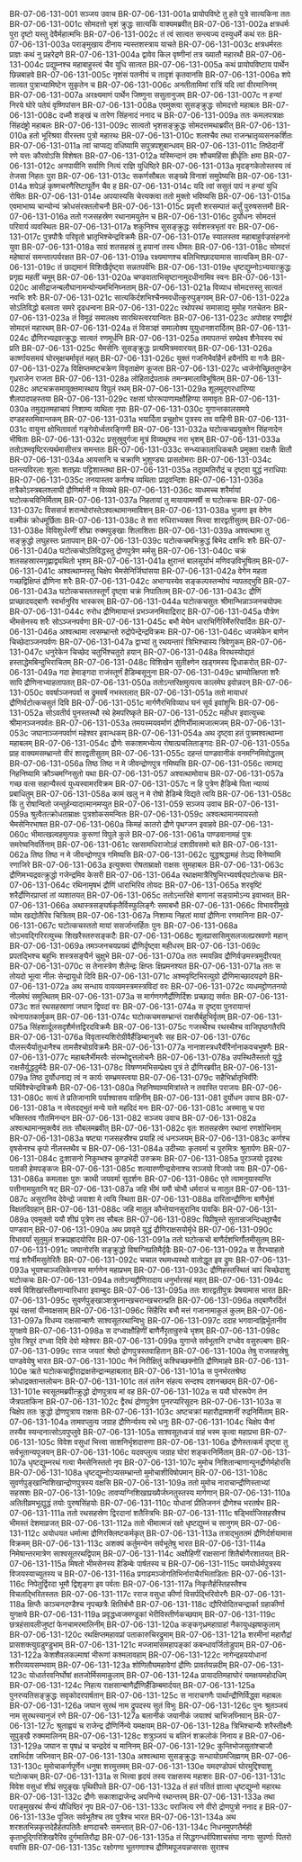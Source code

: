 BR-07-06-131-001	सञ्जय उवाच
BR-07-06-131-001a	प्रायोपविष्टे तु हते पुत्रे सात्यकिना ततः
BR-07-06-131-001c	सोमदत्तो भृशं क्रुद्धः सात्यकिं वाक्यमब्रवीत्
BR-07-06-131-002a	क्षत्रधर्मः पुरा दृष्टो यस्तु देवैर्महात्मभिः
BR-07-06-131-002c	तं त्वं सात्वत सन्त्यज्य दस्युधर्मे कथं रतः
BR-07-06-131-003a	पराङ्मुखाय दीनाय न्यस्तशस्त्राय याचते
BR-07-06-131-003c	क्षत्रधर्मरतः प्राज्ञः कथं नु प्रहरेद्रणे
BR-07-06-131-004a	द्वावेव किल वृष्णीनां तत्र ख्यातौ महारथौ
BR-07-06-131-004c	प्रद्युम्नश्च महाबाहुस्त्वं चैव युधि सात्वत
BR-07-06-131-005a	कथं प्रायोपविष्टाय पार्थेन छिन्नबाहवे
BR-07-06-131-005c	नृशंसं पतनीयं च तादृशं कृतवानसि
BR-07-06-131-006a	शपे सात्वत पुत्राभ्यामिष्टेन सुकृतेन च
BR-07-06-131-006c	अनतीतामिमां रात्रिं यदि त्वां वीरमानिनम्
BR-07-06-131-007a	अरक्ष्यमाणं पार्थेन जिष्णुना ससुतानुजम्
BR-07-06-131-007c	न हन्यां निरये घोरे पतेयं वृष्णिपांसन
BR-07-06-131-008a	एवमुक्त्वा सुसङ्क्रुद्धः सोमदत्तो महाबलः
BR-07-06-131-008c	दध्मौ शङ्खं च तारेण सिंहनादं ननाद च
BR-07-06-131-009a	ततः कमलपत्राक्षः सिंहदंष्ट्रो महाबलः
BR-07-06-131-009c	सात्वतो भृशसङ्क्रुद्धः सोमदत्तमथाब्रवीत्
BR-07-06-131-010a	हतो भूरिश्रवा वीरस्तव पुत्रो महारथः
BR-07-06-131-010c	शलश्चैव तथा राजन्भ्रातृव्यसनकर्शितः
BR-07-06-131-011a	त्वां चाप्यद्य वधिष्यामि सपुत्रपशुबान्धवम्
BR-07-06-131-011c	तिष्ठेदानीं रणे यत्तः कौरवोऽसि विशेषतः
BR-07-06-131-012a	यस्मिन्दानं दमः शौचमहिंसा ह्रीर्धृतिः क्षमा
BR-07-06-131-012c	अनपायीनि सर्वाणि नित्यं राज्ञि युधिष्ठिरे
BR-07-06-131-013a	मृदङ्गकेतोस्तस्य त्वं तेजसा निहतः पुरा
BR-07-06-131-013c	सकर्णसौबलः सङ्ख्ये विनाशं समुपेष्यसि
BR-07-06-131-014a	शपेऽहं कृष्णचरणैरिष्टापूर्तेन चैव ह
BR-07-06-131-014c	यदि त्वां ससुतं पापं न हन्यां युधि रोषितः
BR-07-06-131-014e	अपयास्यसि चेत्त्यक्त्वा ततो मुक्तो भविष्यसि
BR-07-06-131-015a	एवमाभाष्य चान्योन्यं क्रोधसंरक्तलोचनौ
BR-07-06-131-015c	प्रवृत्तौ शरसम्पातं कर्तुं पुरुषसत्तमौ
BR-07-06-131-016a	ततो गजसहस्रेण रथानामयुतेन च
BR-07-06-131-016c	दुर्योधनः सोमदत्तं परिवार्य व्यवस्थितः
BR-07-06-131-017a	शकुनिश्च सुसङ्क्रुद्धः सर्वशस्त्रभृतां वरः
BR-07-06-131-017c	पुत्रपौत्रैः परिवृतो भ्रातृभिश्चेन्द्रविक्रमैः
BR-07-06-131-017e	स्यालस्तव महाबाहुर्वज्रसंहननो युवा
BR-07-06-131-018a	साग्रं शतसहस्रं तु हयानां तस्य धीमतः
BR-07-06-131-018c	सोमदत्तं महेष्वासं समन्तात्पर्यरक्षत
BR-07-06-131-019a	रक्ष्यमाणश्च बलिभिश्छादयामास सात्यकिम्
BR-07-06-131-019c	तं छाद्यमानं विशिखैर्दृष्ट्वा सन्नतपर्वभिः
BR-07-06-131-019e	धृष्टद्युम्नोऽभ्ययात्क्रुद्धः प्रगृह्य महतीं चमूम्
BR-07-06-131-020a	चण्डवाताभिसृष्टानामुदधीनामिव स्वनः
BR-07-06-131-020c	आसीद्राजन्बलौघानामन्योन्यमभिनिघ्नताम्
BR-07-06-131-021a	विव्याध सोमदत्तस्तु सात्वतं नवभिः शरैः
BR-07-06-131-021c	सात्यकिर्दशभिश्चैनमवधीत्कुरुपुङ्गवम्
BR-07-06-131-022a	सोऽतिविद्धो बलवता समरे दृढधन्वना
BR-07-06-131-022c	रथोपस्थं समासाद्य मुमोह गतचेतनः
BR-07-06-131-023a	तं विमूढं समालक्ष्य सारथिस्त्वरयान्वितः
BR-07-06-131-023c	अपोवाह रणाद्वीरं सोमदत्तं महारथम्
BR-07-06-131-024a	तं विसञ्ज्ञं समालोक्य युयुधानशरार्दितम्
BR-07-06-131-024c	द्रौणिरभ्यद्रवत्क्रुद्धः सात्वतं रणमूर्धनि
BR-07-06-131-025a	तमापतन्तं सम्प्रेक्ष्य शैनेयस्य रथं प्रति
BR-07-06-131-025c	भैमसेनिः सुसङ्क्रुद्धः प्रत्यमित्रमवारयत्
BR-07-06-131-026a	कार्ष्णायसमयं घोरमृक्षचर्मावृतं महत्
BR-07-06-131-026c	युक्तं गजनिभैर्वाहैर्न हयैर्नापि वा गजैः
BR-07-06-131-027a	विक्षिप्तमष्टचक्रेण विवृताक्षेण कूजता
BR-07-06-131-027c	ध्वजेनोच्छ्रिततुण्डेन गृध्रराजेन राजता
BR-07-06-131-028a	लोहितार्द्रपताकं तमन्त्रमालाविभूषितम्
BR-07-06-131-028c	अष्टचक्रसमायुक्तमास्थाय विपुलं रथम्
BR-07-06-131-029a	शूलमुद्गरधारिण्या शैलपादपहस्तया
BR-07-06-131-029c	रक्षसां घोररूपाणामक्षौहिण्या समावृतः
BR-07-06-131-030a	तमुद्यतमहाचापं निशाम्य व्यथिता नृपाः
BR-07-06-131-030c	युगान्तकालसमये दण्डहस्तमिवान्तकम्
BR-07-06-131-031a	भयार्दिता प्रचुक्षोभ पुत्रस्य तव वाहिनी
BR-07-06-131-031c	वायुना क्षोभितावर्ता गङ्गेवोर्ध्वतरङ्गिणी
BR-07-06-131-032a	घटोत्कचप्रयुक्तेन सिंहनादेन भीषिताः
BR-07-06-131-032c	प्रसुस्रुवुर्गजा मूत्रं विव्यथुश्च नरा भृशम्
BR-07-06-131-033a	ततोऽश्मवृष्टिरत्यर्थमासीत्तत्र समन्ततः
BR-07-06-131-033c	सन्ध्याकालाधिकबलैः प्रमुक्ता राक्षसैः क्षितौ
BR-07-06-131-034a	आयसानि च चक्राणि भुशुण्ड्यः प्रासतोमराः
BR-07-06-131-034c	पतन्त्यविरलाः शूलाः शतघ्न्यः पट्टिशास्तथा
BR-07-06-131-035a	तदुग्रमतिरौद्रं च दृष्ट्वा युद्धं नराधिपाः
BR-07-06-131-035c	तनयास्तव कर्णश्च व्यथिताः प्राद्रवन्दिशः
BR-07-06-131-036a	तत्रैकोऽस्त्रबलश्लाघी द्रौणिर्मानी न विव्यथे
BR-07-06-131-036c	व्यधमच्च शरैर्मायां घटोत्कचविनिर्मिताम्
BR-07-06-131-037a	निहतायां तु मायायाममर्षी स घटोत्कचः
BR-07-06-131-037c	विससर्ज शरान्घोरांस्तेऽश्वत्थामानमाविशन्
BR-07-06-131-038a	भुजगा इव वेगेन वल्मीकं क्रोधमूर्छिताः
BR-07-06-131-038c	ते शरा रुधिराभ्यक्ता भित्त्वा शारद्वतीसुतम्
BR-07-06-131-038e	विविशुर्धरणीं शीघ्रा रुक्मपुङ्खाः शिलाशिताः
BR-07-06-131-039a	अश्वत्थामा तु सङ्क्रुद्धो लघुहस्तः प्रतापवान्
BR-07-06-131-039c	घटोत्कचमभिक्रुद्धं बिभेद दशभिः शरैः
BR-07-06-131-040a	घटोत्कचोऽतिविद्धस्तु द्रोणपुत्रेण मर्मसु
BR-07-06-131-040c	चक्रं शतसहस्रारमगृह्णाद्व्यथितो भृशम्
BR-07-06-131-041a	क्षुरान्तं बालसूर्याभं मणिवज्रविभूषितम्
BR-07-06-131-041c	अश्वत्थाम्नस्तु चिक्षेप भैमसेनिर्जिघांसया
BR-07-06-131-042a	वेगेन महता गच्छद्विक्षिप्तं द्रौणिना शरैः
BR-07-06-131-042c	अभाग्यस्येव सङ्कल्पस्तन्मोघं न्यपतद्भुवि
BR-07-06-131-043a	घटोत्कचस्ततस्तूर्णं दृष्ट्वा चक्रं निपातितम्
BR-07-06-131-043c	द्रौणिं प्राच्छादयद्बाणैः स्वर्भानुरिव भास्करम्
BR-07-06-131-044a	घटोत्कचसुतः श्रीमान्भिन्नाञ्जनचयोपमः
BR-07-06-131-044c	रुरोध द्रौणिमायान्तं प्रभञ्जनमिवाद्रिराट्
BR-07-06-131-045a	पौत्रेण भीमसेनस्य शरैः सोऽञ्जनपर्वणा
BR-07-06-131-045c	बभौ मेघेन धाराभिर्गिरिर्मेरुरिवार्दितः
BR-07-06-131-046a	अश्वत्थामा त्वसम्भ्रान्तो रुद्रोपेन्द्रेन्द्रविक्रमः
BR-07-06-131-046c	ध्वजमेकेन बाणेन चिच्छेदाञ्जनपर्वणः
BR-07-06-131-047a	द्वाभ्यां तु रथयन्तारं त्रिभिश्चास्य त्रिवेणुकम्
BR-07-06-131-047c	धनुरेकेन चिच्छेद चतुर्भिश्चतुरो हयान्
BR-07-06-131-048a	विरथस्योद्यतं हस्ताद्धेमबिन्दुभिराचितम्
BR-07-06-131-048c	विशिखेन सुतीक्ष्णेन खड्गमस्य द्विधाकरोत्
BR-07-06-131-049a	गदा हेमाङ्गदा राजंस्तूर्णं हैडिम्बसूनुना
BR-07-06-131-049c	भ्राम्योत्क्षिप्ता शरैः सापि द्रौणिनाभ्याहतापतत्
BR-07-06-131-050a	ततोऽन्तरिक्षमुत्पत्य कालमेघ इवोन्नदन्
BR-07-06-131-050c	ववर्षाञ्जनपर्वा स द्रुमवर्षं नभस्तलात्
BR-07-06-131-051a	ततो मायाधरं द्रौणिर्घटोत्कचसुतं दिवि
BR-07-06-131-051c	मार्गणैरभिविव्याध घनं सूर्य इवांशुभिः
BR-07-06-131-052a	सोऽवतीर्य पुनस्तस्थौ रथे हेमपरिष्कृते
BR-07-06-131-052c	महीधर इवात्युच्चः श्रीमानञ्जनपर्वतः
BR-07-06-131-053a	तमयस्मयवर्माणं द्रौणिर्भीमात्मजात्मजम्
BR-07-06-131-053c	जघानाञ्जनपर्वाणं महेश्वर इवान्धकम्
BR-07-06-131-054a	अथ दृष्ट्वा हतं पुत्रमश्वत्थाम्ना महाबलम्
BR-07-06-131-054c	द्रौणेः सकाशमभ्येत्य रोषात्प्रचलिताङ्गदः
BR-07-06-131-055a	प्राह वाक्यमसम्भ्रान्तो वीरं शारद्वतीसुतम्
BR-07-06-131-055c	दहन्तं पाण्डवानीकं वनमग्निमिवोद्धतम्
BR-07-06-131-056a	तिष्ठ तिष्ठ न मे जीवन्द्रोणपुत्र गमिष्यसि
BR-07-06-131-056c	त्वामद्य निहनिष्यामि क्रौञ्चमग्निसुतो यथा
BR-07-06-131-057	अश्वत्थामोवाच
BR-07-06-131-057a	गच्छ वत्स सहान्यैस्त्वं युध्यस्वामरविक्रम
BR-07-06-131-057c	न हि पुत्रेण हैडिम्बे पिता न्याय्यं प्रबाधितुम्
BR-07-06-131-058a	कामं खलु न मे रोषो हैडिम्बे विद्यते त्वयि
BR-07-06-131-058c	किं तु रोषान्वितो जन्तुर्हन्यादात्मानमप्युत
BR-07-06-131-059	सञ्जय उवाच
BR-07-06-131-059a	श्रुत्वैतत्क्रोधताम्राक्षः पुत्रशोकसमन्वितः
BR-07-06-131-059c	अश्वत्थामानमायस्तो भैमसेनिरभाषत
BR-07-06-131-060a	किमहं कातरो द्रौणे पृथग्जन इवाहवे
BR-07-06-131-060c	भीमात्खल्वहमुत्पन्नः कुरूणां विपुले कुले
BR-07-06-131-061a	पाण्डवानामहं पुत्रः समरेष्वनिवर्तिनाम्
BR-07-06-131-061c	रक्षसामधिराजोऽहं दशग्रीवसमो बले
BR-07-06-131-062a	तिष्ठ तिष्ठ न मे जीवन्द्रोणपुत्र गमिष्यसि
BR-07-06-131-062c	युद्धश्रद्धामहं तेऽद्य विनेष्यामि रणाजिरे
BR-07-06-131-063a	इत्युक्त्वा रोषताम्राक्षो राक्षसः सुमहाबलः
BR-07-06-131-063c	द्रौणिमभ्यद्रवत्क्रुद्धो गजेन्द्रमिव केसरी
BR-07-06-131-064a	रथाक्षमात्रैरिषुभिरभ्यवर्षद्घटोत्कचः
BR-07-06-131-064c	रथिनामृषभं द्रौणिं धाराभिरिव तोयदः
BR-07-06-131-065a	शरवृष्टिं शरैर्द्रौणिरप्राप्तां तां व्यशातयत्
BR-07-06-131-065c	ततोऽन्तरिक्षे बाणानां सङ्ग्रामोऽन्य इवाभवत्
BR-07-06-131-066a	अथास्त्रसङ्घर्षकृतैर्विस्फुलिङ्गैः समाबभौ
BR-07-06-131-066c	विभावरीमुखे व्योम खद्योतैरिव चित्रितम्
BR-07-06-131-067a	निशाम्य निहतां मायां द्रौणिना रणमानिना
BR-07-06-131-067c	घटोत्कचस्ततो मायां ससर्जान्तर्हितः पुनः
BR-07-06-131-068a	सोऽभवद्गिरिरत्युच्चः शिखरैस्तरुसङ्कटैः
BR-07-06-131-068c	शूलप्रासासिमुसलजलप्रस्रवणो महान्
BR-07-06-131-069a	तमञ्जनचयप्रख्यं द्रौणिर्दृष्ट्वा महीधरम्
BR-07-06-131-069c	प्रपतद्भिश्च बहुभिः शस्त्रसङ्घैर्न चुक्षुभे
BR-07-06-131-070a	ततः स्मयन्निव द्रौणिर्वज्रमस्त्रमुदीरयत्
BR-07-06-131-070c	स तेनास्त्रेण शैलेन्द्रः क्षिप्तः क्षिप्रमनश्यत
BR-07-06-131-071a	ततः स तोयदो भूत्वा नीलः सेन्द्रायुधो दिवि
BR-07-06-131-071c	अश्मवृष्टिभिरत्युग्रो द्रौणिमाच्छादयद्रणे
BR-07-06-131-072a	अथ सन्धाय वायव्यमस्त्रमस्त्रविदां वरः
BR-07-06-131-072c	व्यधमद्द्रोणतनयो नीलमेघं समुत्थितम्
BR-07-06-131-073a	स मार्गणगणैर्द्रौणिर्दिशः प्रच्छाद्य सर्वतः
BR-07-06-131-073c	शतं रथसहस्राणां जघान द्विपदां वरः
BR-07-06-131-074a	स दृष्ट्वा पुनरायान्तं रथेनायतकार्मुकम्
BR-07-06-131-074c	घटोत्कचमसम्भ्रान्तं राक्षसैर्बहुभिर्वृतम्
BR-07-06-131-075a	सिंहशार्दूलसदृशैर्मत्तद्विरदविक्रमैः
BR-07-06-131-075c	गजस्थैश्च रथस्थैश्च वाजिपृष्ठगतैरपि
BR-07-06-131-076a	विवृतास्यशिरोग्रीवैर्हैडिम्बानुचरैः सह
BR-07-06-131-076c	पौलस्त्यैर्यातुधानैश्च तामसैश्चोग्रविक्रमैः
BR-07-06-131-077a	नानाशस्त्रधरैर्वीरैर्नानाकवचभूषणैः
BR-07-06-131-077c	महाबलैर्भीमरवैः संरम्भोद्वृत्तलोचनैः
BR-07-06-131-078a	उपस्थितैस्ततो युद्धे राक्षसैर्युद्धदुर्मदैः
BR-07-06-131-078c	विषण्णमभिसम्प्रेक्ष्य पुत्रं ते द्रौणिरब्रवीत्
BR-07-06-131-079a	तिष्ठ दुर्योधनाद्य त्वं न कार्यः सम्भ्रमस्त्वया
BR-07-06-131-079c	सहैभिर्भ्रातृभिर्वीरैः पार्थिवैश्चेन्द्रविक्रमैः
BR-07-06-131-080a	निहनिष्याम्यमित्रांस्ते न तवास्ति पराजयः
BR-07-06-131-080c	सत्यं ते प्रतिजानामि पर्याश्वासय वाहिनीम्
BR-07-06-131-081	दुर्योधन उवाच
BR-07-06-131-081a	न त्वेतदद्भुतं मन्ये यत्ते महदिदं मनः
BR-07-06-131-081c	अस्मासु च परा भक्तिस्तव गौतमिनन्दन
BR-07-06-131-082	सञ्जय उवाच
BR-07-06-131-082a	अश्वत्थामानमुक्त्वैवं ततः सौबलमब्रवीत्
BR-07-06-131-082c	वृतः शतसहस्रेण रथानां रणशोभिनाम्
BR-07-06-131-083a	षष्ट्या गजसहस्रैश्च प्रयाहि त्वं धनञ्जयम्
BR-07-06-131-083c	कर्णश्च वृषसेनश्च कृपो नीलस्तथैव च
BR-07-06-131-084a	उदीच्याः कृतवर्मा च पुरुमित्रः श्रुतार्पणः
BR-07-06-131-084c	दुःशासनो निकुम्भश्च कुण्डभेदी उरुक्रमः
BR-07-06-131-085a	पुरञ्जयो दृढरथः पताकी हेमपङ्कजः
BR-07-06-131-085c	शल्यारुणीन्द्रसेनाश्च सञ्जयो विजयो जयः
BR-07-06-131-086a	कमलाक्षः पुरुः क्राथी जयवर्मा सुदर्शनः
BR-07-06-131-086c	एते त्वामनुयास्यन्ति पत्तीनामयुतानि षट्
BR-07-06-131-087a	जहि भीमं यमौ चोभौ धर्मराजं च मातुल
BR-07-06-131-087c	असुरानिव देवेन्द्रो जयाशा मे त्वयि स्थिता
BR-07-06-131-088a	दारितान्द्रौणिना बाणैर्भृशं विक्षतविग्रहान्
BR-07-06-131-088c	जहि मातुल कौन्तेयानसुरानिव पावकिः
BR-07-06-131-089a	एवमुक्तो ययौ शीघ्रं पुत्रेण तव सौबलः
BR-07-06-131-089c	पिप्रीषुस्ते सुतान्राजन्दिधक्षुश्चैव पाण्डवान्
BR-07-06-131-090a	अथ प्रववृते युद्धं द्रौणिराक्षसयोर्मृधे
BR-07-06-131-090c	विभावर्यां सुतुमुलं शक्रप्रह्रादयोरिव
BR-07-06-131-091a	ततो घटोत्कचो बाणैर्दशभिर्गौतमीसुतम्
BR-07-06-131-091c	जघानोरसि सङ्क्रुद्धो विषाग्निप्रतिमैर्दृढैः
BR-07-06-131-092a	स तैरभ्याहतो गाढं शरैर्भीमसुतेरितैः
BR-07-06-131-092c	चचाल रथमध्यस्थो वातोद्धूत इव द्रुमः
BR-07-06-131-093a	भूयश्चाञ्जलिकेनास्य मार्गणेन महाप्रभम्
BR-07-06-131-093c	द्रौणिहस्तस्थितं चापं चिच्छेदाशु घटोत्कचः
BR-07-06-131-094a	ततोऽन्यद्द्रौणिरादाय धनुर्भारसहं महत्
BR-07-06-131-094c	ववर्ष विशिखांस्तीक्ष्णान्वारिधारा इवाम्बुदः
BR-07-06-131-095a	ततः शारद्वतीपुत्रः प्रेषयामास भारत
BR-07-06-131-095c	सुवर्णपुङ्खाञ्शत्रुघ्नान्खचरान्खचरान्प्रति
BR-07-06-131-096a	तद्बाणैरर्दितं यूथं रक्षसां पीनवक्षसाम्
BR-07-06-131-096c	सिंहैरिव बभौ मत्तं गजानामाकुलं कुलम्
BR-07-06-131-097a	विधम्य राक्षसान्बाणैः साश्वसूतरथान्विभुः
BR-07-06-131-097c	ददाह भगवान्वह्निर्भूतानीव युगक्षये
BR-07-06-131-098a	स दग्ध्वाक्षौहिणीं बाणैर्नैरृतान्रुरुचे भृशम्
BR-07-06-131-098c	पुरेव त्रिपुरं दग्ध्वा दिवि देवो महेश्वरः
BR-07-06-131-099a	युगान्ते सर्वभूतानि दग्ध्वेव वसुरुल्बणः
BR-07-06-131-099c	रराज जयतां श्रेष्ठो द्रोणपुत्रस्तवाहितान्
BR-07-06-131-100a	तेषु राजसहस्रेषु पाण्डवेयेषु भारत
BR-07-06-131-100c	नैनं निरीक्षितुं कश्चिच्छक्नोति द्रौणिमाहवे
BR-07-06-131-100e	ऋते घटोत्कचाद्वीराद्राक्षसेन्द्रान्महाबलात्
BR-07-06-131-101a	स पुनर्भरतश्रेष्ठ क्रोधाद्रक्तान्तलोचनः
BR-07-06-131-101c	तलं तलेन संहत्य सन्दश्य दशनच्छदम्
BR-07-06-131-101e	स्वसूतमब्रवीत्क्रुद्धो द्रोणपुत्राय मां वह
BR-07-06-131-102a	स ययौ घोररूपेण तेन जैत्रपताकिना
BR-07-06-131-102c	द्वैरथं द्रोणपुत्रेण पुनरप्यरिसूदनः
BR-07-06-131-103a	स चिक्षेप ततः क्रुद्धो द्रोणपुत्राय राक्षसः
BR-07-06-131-103c	अष्टचक्रां महारौद्रामशनीं रुद्रनिर्मिताम्
BR-07-06-131-104a	तामवप्लुत्य जग्राह द्रौणिर्न्यस्य रथे धनुः
BR-07-06-131-104c	चिक्षेप चैनां तस्यैव स्यन्दनात्सोऽवपुप्लुवे
BR-07-06-131-105a	साश्वसूतध्वजं वाहं भस्म कृत्वा महाप्रभा
BR-07-06-131-105c	विवेश वसुधां भित्त्वा साशनिर्भृशदारुणा
BR-07-06-131-106a	द्रौणेस्तत्कर्म दृष्ट्वा तु सर्वभूतान्यपूजयन्
BR-07-06-131-106c	यदवप्लुत्य जग्राह घोरां शङ्करनिर्मिताम्
BR-07-06-131-107a	धृष्टद्युम्नरथं गत्वा भैमसेनिस्ततो नृप
BR-07-06-131-107c	मुमोच निशितान्बाणान्पुनर्द्रौणेर्महोरसि
BR-07-06-131-108a	धृष्टद्युम्नोऽप्यसम्भ्रान्तो मुमोचाशीविषोपमान्
BR-07-06-131-108c	सुवर्णपुङ्खान्विशिखान्द्रोणपुत्रस्य वक्षसि
BR-07-06-131-109a	ततो मुमोच नाराचान्द्रौणिस्ताभ्यां सहस्रशः
BR-07-06-131-109c	तावप्यग्निशिखाप्रख्यैर्जघ्नतुस्तस्य मार्गणान्
BR-07-06-131-110a	अतितीव्रमभूद्युद्धं तयोः पुरुषसिंहयोः
BR-07-06-131-110c	योधानां प्रीतिजननं द्रौणेश्च भरतर्षभ
BR-07-06-131-111a	ततो रथसहस्रेण द्विरदानां शतैस्त्रिभिः
BR-07-06-131-111c	षड्भिर्वाजिसहस्रैश्च भीमस्तं देशमाव्रजत्
BR-07-06-131-112a	ततो भीमात्मजं रक्षो धृष्टद्युम्नं च सानुगम्
BR-07-06-131-112c	अयोधयत धर्मात्मा द्रौणिरक्लिष्टकर्मकृत्
BR-07-06-131-113a	तत्राद्भुततमं द्रौणिर्दर्शयामास विक्रमम्
BR-07-06-131-113c	अशक्यं कर्तुमन्येन सर्वभूतेषु भारत
BR-07-06-131-114a	निमेषान्तरमात्रेण साश्वसूतरथद्विपाम्
BR-07-06-131-114c	अक्षौहिणीं राक्षसानां शितैर्बाणैरशातयत्
BR-07-06-131-115a	मिषतो भीमसेनस्य हैडिम्बेः पार्षतस्य च
BR-07-06-131-115c	यमयोर्धर्मपुत्रस्य विजयस्याच्युतस्य च
BR-07-06-131-116a	प्रगाढमञ्जोगतिभिर्नाराचैरभिताडिताः
BR-07-06-131-116c	निपेतुर्द्विरदा भूमौ द्विशृङ्गा इव पर्वताः
BR-07-06-131-117a	निकृत्तैर्हस्तिहस्तैश्च विचलद्भिरितस्ततः
BR-07-06-131-117c	रराज वसुधा कीर्णा विसर्पद्भिरिवोरगैः
BR-07-06-131-118a	क्षिप्तैः काञ्चनदण्डैश्च नृपच्छत्रैः क्षितिर्बभौ
BR-07-06-131-118c	द्यौरिवोदितचन्द्रार्का ग्रहाकीर्णा युगक्षये
BR-07-06-131-119a	प्रवृद्धध्वजमण्डूकां भेरीविस्तीर्णकच्छपाम्
BR-07-06-131-119c	छत्रहंसावलीजुष्टां फेनचामरमालिनीम्
BR-07-06-131-120a	कङ्कगृध्रमहाग्राहां नैकायुधझषाकुलाम्
BR-07-06-131-120c	रथक्षिप्तमहावप्रां पताकारुचिरद्रुमाम्
BR-07-06-131-121a	शरमीनां महारौद्रां प्रासशक्त्युग्रडुण्डुभाम्
BR-07-06-131-121c	मज्जामांसमहापङ्कां कबन्धावर्जितोडुपाम्
BR-07-06-131-122a	केशशैवलकल्माषां भीरूणां कश्मलावहाम्
BR-07-06-131-122c	नागेन्द्रहययोधानां शरीरव्ययसम्भवाम्
BR-07-06-131-123a	शोणितौघमहावेगां द्रौणिः प्रावर्तयन्नदीम्
BR-07-06-131-123c	योधार्तरवनिर्घोषां क्षतजोर्मिसमाकुलाम्
BR-07-06-131-124a	प्रायादतिमहाघोरं यमक्षयमहोदधिम्
BR-07-06-131-124c	निहत्य राक्षसान्बाणैर्द्रौणिर्हैडिम्बमार्दयत्
BR-07-06-131-125a	पुनरप्यतिसङ्क्रुद्धः सवृकोदरपार्षतान्
BR-07-06-131-125c	स नाराचगणैः पार्थान्द्रौणिर्विद्ध्वा महाबलः
BR-07-06-131-126a	जघान सुरथं नाम द्रुपदस्य सुतं विभुः
BR-07-06-131-126c	पुनः श्रुतञ्जयं नाम सुरथस्यानुजं रणे
BR-07-06-131-127a	बलानीकं जयानीकं जयाश्वं चाभिजघ्निवान्
BR-07-06-131-127c	श्रुताह्वयं च राजेन्द्र द्रौणिर्निन्ये यमक्षयम्
BR-07-06-131-128a	त्रिभिश्चान्यैः शरैस्तीक्ष्णैः सुपुङ्खै रुक्ममालिनम्
BR-07-06-131-128c	शत्रुञ्जयं च बलिनं शक्रलोकं निनाय ह
BR-07-06-131-129a	जघान स पृषध्रं च चन्द्रदेवं च मानिनम्
BR-07-06-131-129c	कुन्तिभोजसुतांश्चाजौ दशभिर्दश जघ्निवान्
BR-07-06-131-130a	अश्वत्थामा सुसङ्क्रुद्धः सन्धायोग्रमजिह्मगम्
BR-07-06-131-130c	मुमोचाकर्णपूर्णेन धनुषा शरमुत्तमम्
BR-07-06-131-130e	यमदण्डोपमं घोरमुद्दिश्याशु घटोत्कचम्
BR-07-06-131-131a	स भित्त्वा हृदयं तस्य राक्षसस्य महाशरः
BR-07-06-131-131c	विवेश वसुधां शीघ्रं सपुङ्खः पृथिवीपते
BR-07-06-131-132a	तं हतं पतितं ज्ञात्वा धृष्टद्युम्नो महारथः
BR-07-06-131-132c	द्रौणेः सकाशाद्राजेन्द्र अपनिन्ये रथान्तरम्
BR-07-06-131-133a	तथा पराङ्मुखरथं सैन्यं यौधिष्ठिरं नृप
BR-07-06-131-133c	पराजित्य रणे वीरो द्रोणपुत्रो ननाद ह
BR-07-06-131-133e	पूजितः सर्वभूतैश्च तव पुत्रैश्च भारत
BR-07-06-131-134a	अथ शरशतभिन्नकृत्तदेहैर्हतपतितैः क्षणदाचरैः समन्तात्
BR-07-06-131-134c	निधनमुपगतैर्मही कृताभूद्गिरिशिखरैरिव दुर्गमातिरौद्रा
BR-07-06-131-135a	तं सिद्धगन्धर्वपिशाचसंघा नागाः सुपर्णाः पितरो वयांसि
BR-07-06-131-135c	रक्षोगणा भूतगणाश्च द्रौणिमपूजयन्नप्सरसः सुराश्च
